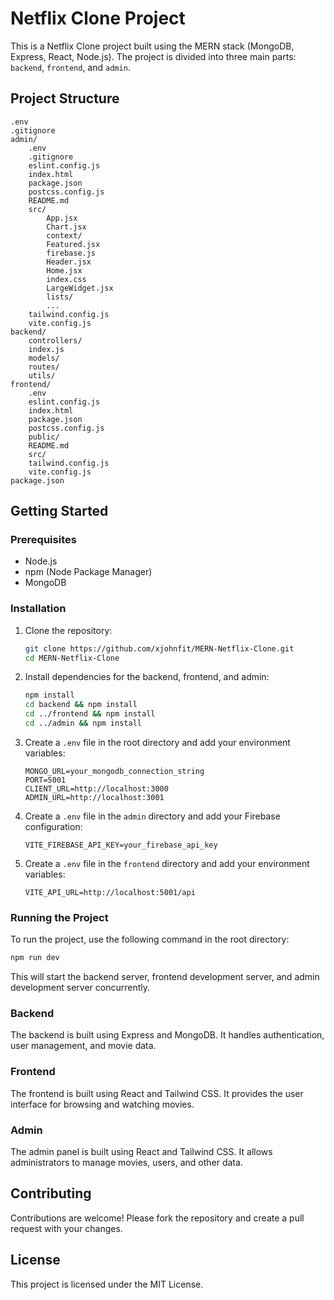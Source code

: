# Netflix Clone Project

This is a Netflix Clone project built using the MERN stack (MongoDB, Express, React, Node.js). The project is divided into three main parts: `backend`, `frontend`, and `admin`.

## Project Structure

```text
.env
.gitignore
admin/
    .env
    .gitignore
    eslint.config.js
    index.html
    package.json
    postcss.config.js
    README.md
    src/
        App.jsx
        Chart.jsx
        context/
        Featured.jsx
        firebase.js
        Header.jsx
        Home.jsx
        index.css
        LargeWidget.jsx
        lists/
        ...
    tailwind.config.js
    vite.config.js
backend/
    controllers/
    index.js
    models/
    routes/
    utils/
frontend/
    .env
    eslint.config.js
    index.html
    package.json
    postcss.config.js
    public/
    README.md
    src/
    tailwind.config.js
    vite.config.js
package.json
```

## Getting Started

### Prerequisites

- Node.js
- npm (Node Package Manager)
- MongoDB

### Installation

1. Clone the repository:

    ```sh
    git clone https://github.com/xjohnfit/MERN-Netflix-Clone.git
    cd MERN-Netflix-Clone
    ```

2. Install dependencies for the backend, frontend, and admin:

    ```sh
    npm install
    cd backend && npm install
    cd ../frontend && npm install
    cd ../admin && npm install
    ```

3. Create a `.env` file in the root directory and add your environment variables:

    ```env
    MONGO_URL=your_mongodb_connection_string
    PORT=5001
    CLIENT_URL=http://localhost:3000
    ADMIN_URL=http://localhost:3001
    ```

4. Create a `.env` file in the `admin` directory and add your Firebase configuration:

    ```env
    VITE_FIREBASE_API_KEY=your_firebase_api_key
    ```

5. Create a `.env` file in the `frontend` directory and add your environment variables:

    ```env
    VITE_API_URL=http://localhost:5001/api
    ```

### Running the Project

To run the project, use the following command in the root directory:

```sh
npm run dev
```

This will start the backend server, frontend development server, and admin development server concurrently.

### Backend

The backend is built using Express and MongoDB. It handles authentication, user management, and movie data.

### Frontend

The frontend is built using React and Tailwind CSS. It provides the user interface for browsing and watching movies.

### Admin

The admin panel is built using React and Tailwind CSS. It allows administrators to manage movies, users, and other data.

## Contributing

Contributions are welcome! Please fork the repository and create a pull request with your changes.

## License

This project is licensed under the MIT License.
